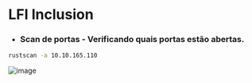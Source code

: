 # LFI Inclusion

* ### Scan de portas - Verificando quais portas estão abertas.

```bash
rustscan -a 10.10.165.110
```
![image](https://github.com/lufffe/Writeups/assets/90646635/c29d19a7-1039-47bf-9814-fd5b684d8f50)


